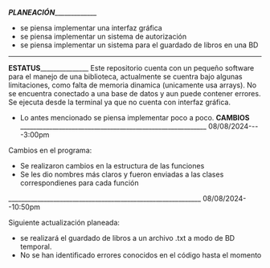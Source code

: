 
___________________________**PLANEACIÓN**________________________________________
- se piensa implementar una interfaz gráfica
- se piensa implementar un sistema de autorización
- se piensa implementar un sistema para el guardado de libros en una BD

________________________________________________________________________________


____________________________**ESTATUS**___________________________________________
Este repositorio cuenta con un pequeño software para el manejo de una biblioteca, actualmente se cuentra bajo algunas limitaciones, como falta de memoria dinamica (unicamente usa arrays). No se encuentra conectado a una base de datos y aun puede contener errores.
Se ejecuta desde la terminal ya que no cuenta con interfaz gráfica.
- Lo antes mencionado se piensa implementar poco a poco.
                            **CAMBIOS**
__________________________________________________________  08/08/2024----3:00pm

Cambios en el programa: 
- Se realizaron cambios en la estructura de las funciones
- Se les dio nombres más claros y fueron enviadas a las clases correspondienes para cada función

____________________________________________________________ 08/08/2024--10:50pm

Siguiente actualización planeada:
- se realizará el guardado de libros a un archivo .txt a modo de BD temporal.
- No se han identificado errores conocidos en el código hasta el momento

 
